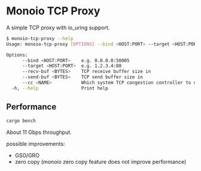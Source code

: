 # Monoio TCP Proxy

A simple TCP proxy with io_uring support.

```bash
$ monoio-tcp-proxy --help
Usage: monoio-tcp-proxy [OPTIONS] --bind <HOST:PORT> --target <HOST:PORT>

Options:
      --bind <HOST:PORT>    e.g. 0.0.0.0:50005
      --target <HOST:PORT>  e.g. 1.2.3.4:80
      --recv-buf <BYTES>    TCP receive buffer size in
      --send-buf <BYTES>    TCP send buffer size in
      --cc <NAME>           Which system TCP congestion controller to use
  -h, --help                Print help
```

## Performance 

```bash
cargo bench
```

About 11 Gbps throughput.

possible improvements:
- GSO/GRO
- zero copy (monoio zero copy feature does not improve performance)

